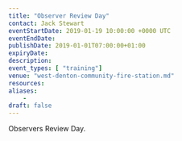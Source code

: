 ```yaml
---
title: "Observer Review Day"
contact: Jack Stewart
eventStartDate: 2019-01-19 10:00:00 +0000 UTC
eventEndDate:
publishDate: 2019-01-01T07:00:00+01:00
expiryDate:
description:
event_types: [ "training"] 
venue: "west-denton-community-fire-station.md"
resources:
aliases:
    - 
draft: false
---
```


Observers Review Day.